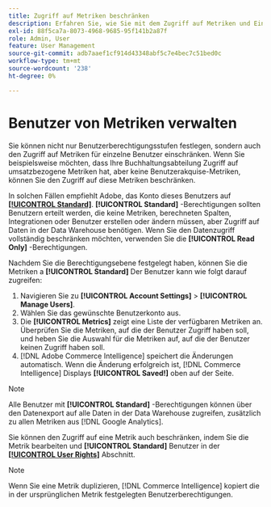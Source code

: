 ```yaml
---
title: Zugriff auf Metriken beschränken
description: Erfahren Sie, wie Sie mit dem Zugriff auf Metriken und Einschränkungen arbeiten.
exl-id: 88f5ca7a-8073-4968-9685-95f141b2a87f
role: Admin, User
feature: User Management
source-git-commit: adb7aaef1cf914d43348abf5c7e4bec7c51bed0c
workflow-type: tm+mt
source-wordcount: '238'
ht-degree: 0%

---
```


# Benutzer von Metriken verwalten

Sie können nicht nur Benutzerberechtigungsstufen festlegen, sondern auch den Zugriff auf Metriken für einzelne Benutzer einschränken. Wenn Sie beispielsweise möchten, dass Ihre Buchhaltungsabteilung Zugriff auf umsatzbezogene Metriken hat, aber keine Benutzerakquise-Metriken, können Sie den Zugriff auf diese Metriken beschränken.

In solchen Fällen empfiehlt Adobe, das Konto dieses Benutzers auf **[[!UICONTROL Standard]](../../administrator/user-management/user-management.md)**. **[!UICONTROL Standard]** -Berechtigungen sollten Benutzern erteilt werden, die keine Metriken, berechneten Spalten, Integrationen oder Benutzer erstellen oder ändern müssen, aber Zugriff auf Daten in der Data Warehouse benötigen. Wenn Sie den Datenzugriff vollständig beschränken möchten, verwenden Sie die **[!UICONTROL Read Only]** -Berechtigungen.

Nachdem Sie die Berechtigungsebene festgelegt haben, können Sie die Metriken a **[!UICONTROL Standard]** Der Benutzer kann wie folgt darauf zugreifen:

1. Navigieren Sie zu **[!UICONTROL Account Settings]** > **[!UICONTROL Manage Users]**.
1. Wählen Sie das gewünschte Benutzerkonto aus.
1. Die **[!UICONTROL Metrics]** zeigt eine Liste der verfügbaren Metriken an. Überprüfen Sie die Metriken, auf die der Benutzer Zugriff haben soll, und heben Sie die Auswahl für die Metriken auf, auf die der Benutzer keinen Zugriff haben soll.
1. [!DNL Adobe Commerce Intelligence] speichert die Änderungen automatisch. Wenn die Änderung erfolgreich ist, [!DNL Commerce Intelligence] Displays **[!UICONTROL Saved!]** oben auf der Seite.

>[!NOTE]
>
>Alle Benutzer mit **[!UICONTROL Standard]** -Berechtigungen können über den Datenexport auf alle Daten in der Data Warehouse zugreifen, zusätzlich zu allen Metriken aus [!DNL Google Analytics].

Sie können den Zugriff auf eine Metrik auch beschränken, indem Sie die Metrik bearbeiten und **[!UICONTROL Standard]** Benutzer in der **[[!UICONTROL User Rights]](../../data-user/reports/ess-manage-data-metrics.md)** Abschnitt.

>[!NOTE]
>
>Wenn Sie eine Metrik duplizieren, [!DNL Commerce Intelligence] kopiert die in der ursprünglichen Metrik festgelegten Benutzerberechtigungen.
